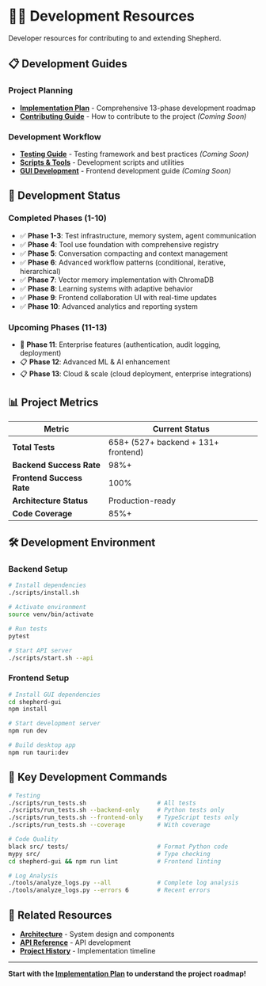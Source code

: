 # 👨‍💻 Development Resources

Developer resources for contributing to and extending Shepherd.

## 📋 Development Guides

### Project Planning
- **[Implementation Plan](implementation-plan.md)** - Comprehensive 13-phase development roadmap
- **[Contributing Guide](contributing.md)** - How to contribute to the project *(Coming Soon)*

### Development Workflow
- **[Testing Guide](testing-guide.md)** - Testing framework and best practices *(Coming Soon)*
- **[Scripts & Tools](scripts-tools.md)** - Development scripts and utilities
- **[GUI Development](gui-development.md)** - Frontend development guide *(Coming Soon)*

## 🎯 Development Status

### Completed Phases (1-10)
- ✅ **Phase 1-3**: Test infrastructure, memory system, agent communication
- ✅ **Phase 4**: Tool use foundation with comprehensive registry
- ✅ **Phase 5**: Conversation compacting and context management
- ✅ **Phase 6**: Advanced workflow patterns (conditional, iterative, hierarchical)
- ✅ **Phase 7**: Vector memory implementation with ChromaDB
- ✅ **Phase 8**: Learning systems with adaptive behavior
- ✅ **Phase 9**: Frontend collaboration UI with real-time updates
- ✅ **Phase 10**: Advanced analytics and reporting system

### Upcoming Phases (11-13)
- 🚧 **Phase 11**: Enterprise features (authentication, audit logging, deployment)
- 📋 **Phase 12**: Advanced ML & AI enhancement
- 📋 **Phase 13**: Cloud & scale (cloud deployment, enterprise integrations)

## 📊 Project Metrics

| Metric | Current Status |
|--------|----------------|
| **Total Tests** | 658+ (527+ backend + 131+ frontend) |
| **Backend Success Rate** | 98%+ |
| **Frontend Success Rate** | 100% |
| **Architecture Status** | Production-ready |
| **Code Coverage** | 85%+ |

## 🛠️ Development Environment

### Backend Setup
```bash
# Install dependencies
./scripts/install.sh

# Activate environment  
source venv/bin/activate

# Run tests
pytest

# Start API server
./scripts/start.sh --api
```

### Frontend Setup
```bash
# Install GUI dependencies
cd shepherd-gui
npm install

# Start development server
npm run dev

# Build desktop app
npm run tauri:dev
```

## 🔧 Key Development Commands

```bash
# Testing
./scripts/run_tests.sh                    # All tests
./scripts/run_tests.sh --backend-only     # Python tests only  
./scripts/run_tests.sh --frontend-only    # TypeScript tests only
./scripts/run_tests.sh --coverage         # With coverage

# Code Quality
black src/ tests/                         # Format Python code
mypy src/                                 # Type checking
cd shepherd-gui && npm run lint           # Frontend linting

# Log Analysis
./tools/analyze_logs.py --all             # Complete log analysis
./tools/analyze_logs.py --errors 6        # Recent errors
```

## 🔗 Related Resources

- **[Architecture](../04-architecture/)** - System design and components
- **[API Reference](../03-api-reference/)** - API development
- **[Project History](../07-project-history/)** - Implementation timeline

---

**Start with the [Implementation Plan](implementation-plan.md) to understand the project roadmap!**